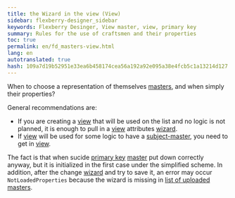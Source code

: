 ```yaml
--- 
title: the Wizard in the view (View) 
sidebar: flexberry-designer_sidebar 
keywords: Flexberry Desinger, View master, view, primary key 
summary: Rules for the use of craftsmen and their properties 
toc: true 
permalink: en/fd_masters-view.html 
lang: en 
autotranslated: true 
hash: 109a7d19b52951e33ea6b458174cea56a192a92e095a38e4fcb5c1a13214d127 
--- 
```


When to choose a representation of themselves [masters](fd_master-association.html), and when simply their properties? 

General recommendations are: 
* If you are creating a [view](fd_view-definition.html) that will be used on the list and no logic is not planned, it is enough to pull in a [view](fd_view-definition.html) attributes [wizard](fd_master-association.html). 
* If [view](fd_view-definition.html) will be used for some logic to have a [subject-master](fd_master-association.html), you need to get in [view](fd_view-definition.html). 

The fact is that when sucide [primary key](fo_primary-keys-objects.html) [master](fd_master-association.html) put down correctly anyway, but it is initialized in the first case under the simplified scheme. In addition, after the change [wizard](fd_master-association.html) and try to save it, an error may occur `NotLoadedProperties` because the wizard is missing in [list of uploaded masters](fo_definition-loaded-properties.html). 




